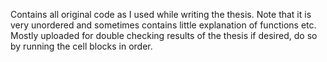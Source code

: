 Contains all original code as I used while writing the thesis. Note that it is very unordered and sometimes contains little explanation of functions etc. Mostly uploaded for double checking results of the thesis if desired, do so by running the cell blocks in order.  
